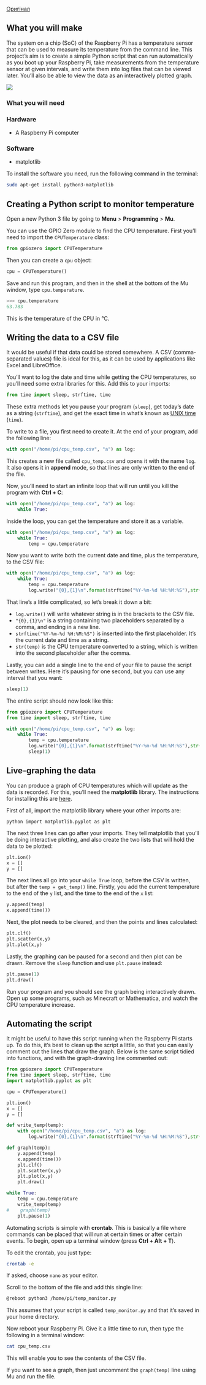 [Оригінал](https://projects.raspberrypi.org/en/projects/temperature-log) 

## What you will make

The system on a chip (SoC) of the Raspberry Pi has a temperature sensor that can be used to measure its temperature from the command line. This project’s aim is to create a simple Python script that can run automatically as you boot up your Raspberry Pi, take measurements from the temperature sensor at given intervals, and write them into log files that can be viewed later. You’ll also be able to view the data as an interactively plotted graph.

![](Temperature_log/1.gif)

### What you will need

### Hardware

- A Raspberry Pi computer

### Software

- matplotlib

To install the software you need, run the following command in the terminal:

```bash
sudo apt-get install python3-matplotlib
```

## Creating a Python script to monitor temperature

Open a new Python 3 file by going to **Menu** > **Programming** > **Mu**.

You can use the GPIO Zero module to find the CPU temperature. First you’ll need to import the `CPUTemperature` class:

```python
from gpiozero import CPUTemperature
```

Then you can create a `cpu` object:

```python
cpu = CPUTemperature()
```

Save and run this program, and then in the shell at the bottom of the Mu window, type `cpu.temperature`.

```python
>>> cpu.temperature
63.783
```

This is the temperature of the CPU in ℃.

## Writing the data to a CSV file

It would be useful if that data could be stored somewhere. A CSV (comma-separated values) file is ideal for this, as it can be used by applications like Excel and LibreOffice.

You’ll want to log the date and time while getting the CPU temperatures, so you’ll need some extra libraries for this. Add this to your imports:

```python
from time import sleep, strftime, time
```

These extra methods let you pause your program (`sleep`), get today’s date as a string (`strftime`), and get the exact time in what’s known as [UNIX time](https://en.wikipedia.org/wiki/Unix_time) (`time`).

To write to a file, you first need to create it. At the end of your program, add the following line:

```python
with open("/home/pi/cpu_temp.csv", "a") as log:
```

This creates a new file called `cpu_temp.csv` and opens it with the name `log`. It also opens it in **append** mode, so that lines are only written to the end of the file.

Now, you’ll need to start an infinite loop that will run until you kill the program with **Ctrl + C**:

```python
with open("/home/pi/cpu_temp.csv", "a") as log:
	while True:
```

Inside the loop, you can get the temperature and store it as a variable.

```python
with open("/home/pi/cpu_temp.csv", "a") as log:
	while True:
		temp = cpu.temperature
```

Now you want to write both the current date and time, plus the temperature, to the CSV file:

```python
with open("/home/pi/cpu_temp.csv", "a") as log:
	while True:
		temp = cpu.temperature
		log.write("{0},{1}\n".format(strftime("%Y-%m-%d %H:%M:%S"),str(temp)))
```

That line’s a little complicated, so let’s break it down a bit:

- `log.write()` will write whatever string is in the brackets to the CSV file.
- `"{0},{1}\n"` is a string containing two placeholders separated by a comma, and ending in a new line.
- `strftime("%Y-%m-%d %H:%M:%S")` is inserted into the first placeholder. It’s the current date and time as a string.
- `str(temp)` is the CPU temperature converted to a string, which is written into the second placeholder after the comma.

Lastly, you can add a single line to the end of your file to pause the script between writes. Here it’s pausing for one second, but you can use any interval that you want:

```python
sleep(1)
```

The entire script should now look like this:

```python
from gpiozero import CPUTemperature
from time import sleep, strftime, time

with open("/home/pi/cpu_temp.csv", "a") as log:
	while True:
		temp = cpu.temperature
		log.write("{0},{1}\n".format(strftime("%Y-%m-%d %H:%M:%S"),str(temp)))
		sleep(1)
```

## Live-graphing the data

You can produce a graph of CPU temperatures which will update as the data is recorded. For this, you’ll need the **matplotlib** library. The instructions for installing this are [here](https://github.com/raspberrypilearning/temperature-log/blob/master/software.md).

First of all, import the matplotlib library where your other imports are:

```
python import matplotlib.pyplot as plt
```

The next three lines can go after your imports. They tell matplotlib that you’ll be doing interactive plotting, and also create the two lists that will hold the data to be plotted:

```python
plt.ion()
x = []
y = []
```

The next lines all go into your `while True` loop, before the CSV is written, but after the `temp = get_temp()` line. Firstly, you add the current temperature to the end of the `y` list, and the time to the end of the `x` list:

```python
y.append(temp)
x.append(time())
```

Next, the plot needs to be cleared, and then the points and lines calculated:

```python
plt.clf()
plt.scatter(x,y)
plt.plot(x,y)
```

Lastly, the graphing can be paused for a second and then plot can be drawn. Remove the `sleep` function and use `plt.pause` instead:

```python
plt.pause(1)
plt.draw()
```

Run your program and you should see the graph being interactively drawn. Open up some programs, such as Minecraft or Mathematica, and watch the CPU temperature increase.

## Automating the script

It might be useful to have this script running when the Raspberry Pi starts up. To do this, it’s best to clean up the script a little, so that you can easily comment out the lines that draw the graph. Below is the same script tidied into functions, and with the graph-drawing line commented out:

```python
from gpiozero import CPUTemperature
from time import sleep, strftime, time
import matplotlib.pyplot as plt

cpu = CPUTemperature()

plt.ion()
x = []
y = []

def write_temp(temp):
    with open("/home/pi/cpu_temp.csv", "a") as log:
        log.write("{0},{1}\n".format(strftime("%Y-%m-%d %H:%M:%S"),str(temp)))

def graph(temp):
    y.append(temp)
    x.append(time())
    plt.clf()
    plt.scatter(x,y)
    plt.plot(x,y)
    plt.draw()

while True:
    temp = cpu.temperature
    write_temp(temp)
#    graph(temp)
    plt.pause(1)
```

Automating scripts is simple with **crontab**. This is basically a file where commands can be placed that will run at certain times or after certain events. To begin, open up a terminal window (press **Ctrl + Alt + T**).

To edit the crontab, you just type:

```bash
crontab -e
```

If asked, choose `nano` as your editor.

Scroll to the bottom of the file and add this single line:

```bash
@reboot python3 /home/pi/temp_monitor.py
```

This assumes that your script is called `temp_monitor.py` and that it’s saved in your home directory.

Now reboot your Raspberry Pi. Give it a little time to run, then type the following in a terminal window:

```bash
cat cpu_temp.csv
```

This will enable you to see the contents of the CSV file.

If you want to see a graph, then just uncomment the `graph(temp)` line using Mu and run the file.